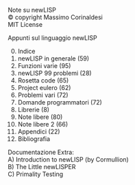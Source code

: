 Note su newLISP  
© copyright Massimo Corinaldesi  
MIT License  
    
Appunti sul linguaggio newLISP  
  
00) Indice  
01) newLISP in generale (59)  
02) Funzioni varie (95)  
03) newLISP 99 problemi (28)  
04) Rosetta code (65)  
05) Project eulero (62)  
06) Problemi vari (72)  
07) Domande programmatori (72)  
08) Librerie (8)  
09) Note libere (80)  
10) Note libere 2 (66)  
11) Appendici (22)  
12) Bibliografia  

Documentazione Extra:  
A) Introduction to newLISP (by Cormullion)  
B) The Little newLISPER  
C) Primality Testing  


